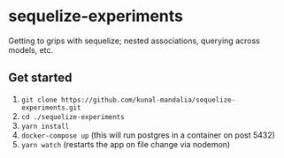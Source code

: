 # sequelize-experiments
Getting to grips with sequelize; nested associations, querying across models, etc.

## Get started

1. `git clone https://github.com/kunal-mandalia/sequelize-experiments.git`
2. `cd ./sequelize-experiments`
3. `yarn install`
4. `docker-compose up` (this will run postgres in a container on post 5432)
5. `yarn watch` (restarts the app on file change via nodemon)
